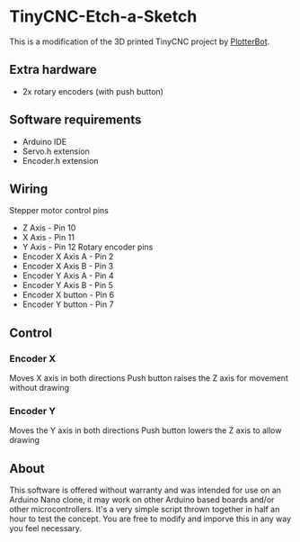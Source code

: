 # TinyCNC-Etch-a-Sketch
This is a modification of the 3D printed TinyCNC project by [PlotterBot](http://plotterbot.com/2013/12/how-to-build-a-tiny-3-axis-cnc-drawing-robot/).
## Extra hardware
* 2x rotary encoders (with push button)
## Software requirements
* Arduino IDE
* Servo.h extension
* Encoder.h extension
## Wiring
Stepper motor control pins 
* Z Axis - Pin 10
* X Axis - Pin 11
* Y Axis - Pin 12
Rotary encoder pins
* Encoder X Axis A - Pin 2
* Encoder X Axis B - Pin 3
* Encoder Y Axis A - Pin 4
* Encoder Y Axis B - Pin 5
* Encoder X button - Pin 6
* Encoder Y button - Pin 7
## Control
### Encoder X
Moves X axis in both directions
Push button raises the Z axis for movement without drawing
### Encoder Y
Moves the Y axis in both directions
Push button lowers the Z axis to allow drawing
## About 
This software is offered without warranty and was intended for use on an Arduino Nano clone, it may work on other Arduino based boards and/or other microcontrollers. It's a very simple script thrown together in half an hour to test the concept. You are free to modify and imporve this in any way you feel necessary.
